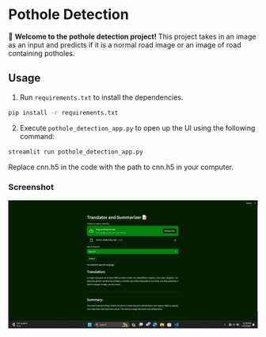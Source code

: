# Pothole Detection

🤖 **Welcome to the pothole detection project!** This project takes in an image as an input and predicts if it is a normal road image or an image of road containing potholes.


## Usage
1. Run `requirements.txt` to install the dependencies.

```bash
pip install -r requirements.txt
```
2. Execute `pothole_detection_app.py`  to open up the UI using the following command:

```bash
streamlit run pothole_detection_app.py
```
Replace cnn.h5 in the code with the path to cnn.h5 in your computer.

### Screenshot

![App Screenshot](https://github.com/Satyajeet-code/Generative-AI/blob/main/Translator_and_summarizer/Screenshot%202024-04-24%20123935.png)